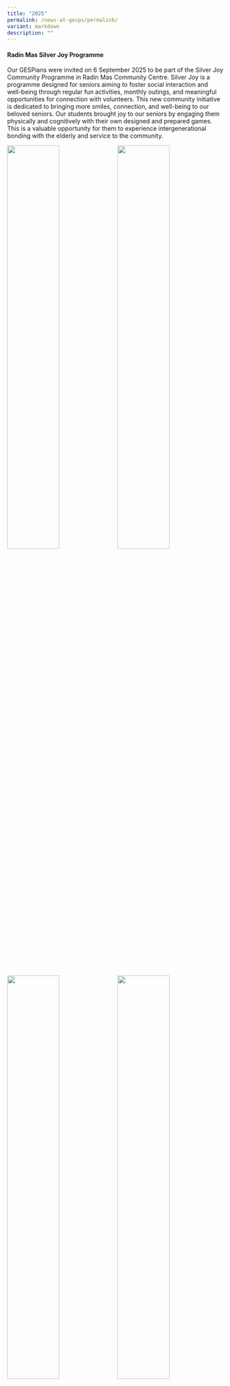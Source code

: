 ```yaml
---
title: "2025"
permalink: /news-at-gesps/permalink/
variant: markdown
description: ""
---
```

<h4>Radin Mas Silver Joy Programme</h4>

Our GESPians were invited on 6 September 2025 to be part of the Silver Joy Community Programme in Radin Mas Community Centre. Silver Joy is a programme designed for seniors aiming to foster social interaction and well-being through regular fun activities, monthly outings, and meaningful opportunities for connection with volunteers. This new community initiative is dedicated to bringing more smiles, connection, and well-being to our beloved seniors. Our students brought joy to our seniors by engaging them physically and cognitively with their own designed and prepared games. This is a valuable opportunity for them to experience intergenerational bonding with the elderly and service to the community.

<img src="/images/Silver_Joy_1.jpg" style="width:49%" align="left">
<img src="/images/Silver_Joy_2.jpg" style="width:49%" align="right">
<br clear="left"><br>

<img src="/images/Silver_Joy_3.jpg" style="width:49%" align="left">
<img src="/images/Silver_Joy_4.jpg" style="width:49%" align="right"><br><br><br><br><br><br>


<h4>GESPians at the Children’s Museum Takeover</h4>

This Children’s Day was especially meaningful for some of our GESPians who took part in the Children’s Takeover — a collaboration between Gan Eng Seng Primary School and the Children’s Museum Singapore (CMSG). Through this unique experience, our students took on real museum roles such as administering tickets, ensuring safety around the premises, and hosting guests at various exhibitions. They managed and ran the museum independently, showcasing responsibility and teamwork.

   
The experience helped them to grow as confident communicators as well as creative and critical thinkers. During the training sessions, they showed curiosity in their learning through reflecting on their roles and even suggesting thoughtful ways to enhance the visitors’ experience. On the actual day, they put their learning into action, warmly welcoming guests and creating a fun, pleasant experience for other children visiting the museum. It was heartwarming to see their confidence, empathy, and joy in serving the community shine through.

<p></p>
<div class="isomer-image-wrapper">
<img style="width: 100%" height="auto" width="100%" alt="" src="/images/FieldTrip1.png">
</div>
<br>
<br>
<img style="width: 100%" height="auto" width="100%" alt="" src="/images/FieldTrip4.png">
<br>
<br>
<img style="width: 100%" height="auto" width="100%" alt="" src="/images/FieldTrip2.png">
<p></p>
















<h4>Singapore Youth Festival (SYF) Art Exhibition</h4>
<p>The Singapore Youth Festival (SYF) Art Exhibition provides opportunities
for students to showcase their artistic talents and promotes art appreciation
in schools. We are proud to share that our students’ artwork has been selected
for this year’s exhibition. Their art pieces illustrate the tiny wonders
they appreciate in their everyday lives.</p>
<p></p>
<div class="isomer-image-wrapper">
<img style="width: 100%" height="auto" width="100%" alt="" src="/images/Singapore_Youth_Festival__SYF__Art_Exhibition.jpg">
</div>
<p></p>

<h4>Igniting Stories of the Merlion</h4>
<p><b>Material Utilized: Recycled materials, coloured pencils/markers, 37.5 x 50 x 31 cm </b> <br>
</p>

<p></p> <figure style="display: flex; justify-content: center; gap: 10px; text-align: center;">
  <img style="width:50%;" src="/images/B_GanEngSengPriSch_1.jpg">
  <img style="width:36%;" src="/images/B_GanEngSengPriSch_2.jpg">
  <img style="width:30%;" src="/images/B_GanEngSengPriSch_3.jpg">
</figure>

<p style="text-align: Left;">
 <b>Artist statement</b> <br>
	   Take a peek into our little matchboxes HDB flats in our little island of Singapore. Food is a big part of our lives and weekends are spent visiting places using excellent public transport to world famous Gardens by the Bay, Sentosa, Marina Bay Sands, and JEWEL.
	<br> 	<br>
	<b>Teacher Mentor's Comment</b> <br>
	   

This being the students’ first SYF artwork, they wanted to do well. They brainstormed on what to focus on and came up with the title of the artwork. It is very heartwarming to see these little ones throwing out ideas and giving their best at all artmaking sessions.

</p><p></p>

<h4>   Stories in Frames of Our Little Red Dot</h4>
<p><b>   

Acrylic paint on canvas, 60..8 x 60.8 x 15.8 cm </b> <br>
</p>

<p></p> <figure style="display: flex; justify-content: center; gap: 10px; text-align: center;">
  <img style="width:40%;" src="/images/C_GanEngSengPriSch_1.jpg">
  <img style="width:39%;" src="/images/C_GanEngSengPriSch_2.jpg">
  <img style="width:37%;" src="/images/C_GanEngSengPriSch_4.jpg">
</figure>
	


<p style="text-align: Left;">
 <b>Artist statement</b> <br>
	   Singapore Changi Airport, named the world’s best airport for the 12th time, celebrates its remarkable achievement with an artwork reflecting its vibrant, welcoming atmosphere. Featuring clean strokes, vivid colors, and a view of the terminal, the piece embodies the pride and unity of Singapore, showcasing the nation's identity as the "Little Red Dot."
	<br> 	<br>
		<b>Teacher Mentor's Comment</b> <br>
	   


After sharing the SYF theme with them, I was pleasantly surprised that they were able to come up with the relevant idea readily. They displayed good teamwork and great determination to create a top-notch artwork. During every art session, they were able to draw out their own experiences in the various places of interest in Singapore. From their artwork, I was heartened to see that they expressed their love for Singapore and displayed their passion in arts.
</p> 






<h4>Introducing INSPIRE Mall</h4>
<p>GESPS is proud to unveil our very first ‘INSPIRE’ Mall — an innovative
learning space designed to mirror real-world retail experiences. In this
authentic environment, students engage with Math concepts such as money,
discounts, and percentages through hands-on activities in a simulated supermarket.
The mall also houses Singapore’s first-ever escape room experience specially
created for primary school students. Here, learners apply their knowledge
from Maths, Science, and PE (Health Education) to solve puzzles using educational
technology and “escape” from one of four uniquely themed shop spaces.</p>
<p></p>
<div class="isomer-image-wrapper">
<img style="width: 100%" height="auto" width="100%" alt="" src="/images/inspire_mall_image_3.png">
</div>
<p></p>
<h4><strong>Exchange Programme with Thai Schools</strong></h4>
<p>As the school had visited 2 Thai schools in Chiang Mai last year, this
year the 2 schools – The Prince Royal’s College and Suwannarat Wittayakarn
Primary School – came to Singapore and had a 2-day exchange programme in
Gan Eng Seng Primary School. It was a fantastic opportunity for the visiting
students to immerse themselves in the school culture and expose to a different
education system. These Thai students had the opportunity to attend classes
alongside our students and participate in cultural activities. It had created
a lasting impression in the students of both nations and provided students
with meaningful cross-cultural learning experiences that go beyond the
classroom.</p>
<p></p>
<div class="isomer-image-wrapper">
<img style="width: 100%" height="auto" width="100%" alt="" src="/images/thai_programme_2.jpg">
</div>
<p></p>
<div class="isomer-image-wrapper">
<img style="width: 100%" height="auto" width="100%" alt="" src="/images/thai_programme_1.jpg">
</div>
<h4>P1 VIA – My First School</h4>
<p>Our &nbsp;Primary 1 GESPians had &nbsp;the opportunity to interact with
younger peers from My First Skool Through their interaction with the pre-schoolers,
our students were able to show kindness and care towards others and be
role models in behaviour and attitude. It was also a good platform to nurture
empathy, responsibility, and a sense of contribution in our Primary 1 students
by engaging them in age-appropriate acts of care and friendship towards
the pre-schoolers</p>
<p></p>
<div class="isomer-image-wrapper">
<img style="width: 100%" height="auto" width="100%" alt="" src="/images/p1.jpg">
</div>
<p></p>
<p></p>
<div class="isomer-image-wrapper">
<img style="width: 100%" height="auto" width="100%" alt="" src="/images/p1__2.jpg">
</div>
<p></p>
<p></p>
<p></p>
<p></p>
<p></p>
<p></p>